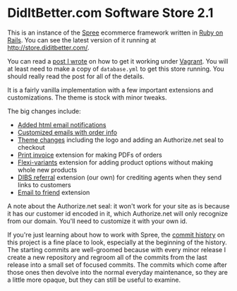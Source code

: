 DidItBetter.com Software Store 2.1
==================================

This is an instance of the [Spree] ecommerce framework written in [Ruby
on Rails].  You can see the latest version of it running at
<http://store.diditbetter.com/>.

You can read a [post I wrote] on how to get it working under [Vagrant].
You will at least need to make a copy of `database.yml` to get this
store running.  You should really read the post for all of the details.

It is a fairly vanilla implementation with a few important extensions
and customizations.  The theme is stock with minor tweaks.

The big changes include:

- [Added html email notifications]
- [Customized emails with order info]
- [Theme changes] including the logo and adding an Authorize.net seal to
  checkout
- [Print invoice] extension for making PDFs of orders
- [Flexi-variants] extension for adding product options without making
  whole new products
- [DIBS referral] extension (our own) for crediting agents when they
  send links to customers
- [Email to friend] extension

A note about the Authorize.net seal: it won't work for your site as is
because it has our customer id encoded in it, which Authorize.net will
only recognize from our domain.  You'll need to customize it with your
own id.

If you're just learning about how to work with Spree, the [commit
history] on this project is a fine place to look, especially at the
beginning of the history.  The starting commits are well-groomed because
with every minor release I create a new repository and regroom all of
the commits from the last release into a small set of focused commits.
The commits which come after those ones then devolve into the normal
everyday maintenance, so they are a little more opaque, but they can
still be useful to examine.

[Spree]: http://spreecommerce.com/
[Ruby on Rails]: http://rubyonrails.org/
[Vagrant]: http://www.vagrantup.com/
[post I wrote]: http://www.binaryphile.com/spree/cloning-my-spree-instance-and-getting-it-running-under-vagrant/
[Added html email notifications]: https://github.com/binaryphile/spree_dibs_1.3/commit/a372a8772a4a4a5aa3cd8f64e1bc321a723d247e
[Customized emails with order info]: https://github.com/binaryphile/spree_dibs_1.3/commit/9764a87e11d2a80511b73a9146111e8789d58f51
[Theme changes]: https://github.com/binaryphile/spree_dibs_1.3/commit/aa8d33493f81a5b5016923beb689cdb6823df748
[Print invoice]: https://github.com/spree/spree_print_invoice
[Flexi-variants]: https://github.com/jsqu99/spree_flexi_variants
[DIBS referral]: https://github.com/binaryphile/spree_dibs_referral
[Email to friend]: https://github.com/spree/spree_email_to_friend
[commit history]: https://github.com/binaryphile/spree-dibs-2.1/commits/master

